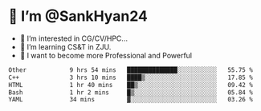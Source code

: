 # 👋 I’m @SankHyan24

- 👀 I’m interested in CG/CV/HPC...
- 🌱 I’m learning CS&T in ZJU.
- 💞️ I want to become more Professional and Powerful


<!---
SankHyan24/SankHyan24 is a ✨ special ✨ repository because its `README.md` (this file) appears on your GitHub profile.
You can click the Preview link to take a look at your changes.
--->
<!--START_SECTION:waka-->

```txt
Other            9 hrs 54 mins   ██████████████░░░░░░░░░░░   55.75 %
C++              3 hrs 10 mins   ████▒░░░░░░░░░░░░░░░░░░░░   17.85 %
HTML             1 hr 40 mins    ██▒░░░░░░░░░░░░░░░░░░░░░░   09.42 %
Bash             1 hr 2 mins     █▒░░░░░░░░░░░░░░░░░░░░░░░   05.84 %
YAML             34 mins         ▓░░░░░░░░░░░░░░░░░░░░░░░░   03.26 %
```

<!--END_SECTION:waka-->

